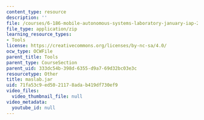 ```yaml
---
content_type: resource
description: ''
file: /courses/6-186-mobile-autonomous-systems-laboratory-january-iap-2005/71fa53c9ed5021178adab419df730ef9_maslab.jar
file_type: application/zip
learning_resource_types:
- Tools
license: https://creativecommons.org/licenses/by-nc-sa/4.0/
ocw_type: OCWFile
parent_title: Tools
parent_type: CourseSection
parent_uid: 333dc54b-398d-6355-d9a7-69d32bc03e3c
resourcetype: Other
title: maslab.jar
uid: 71fa53c9-ed50-2117-8ada-b419df730ef9
video_files:
  video_thumbnail_file: null
video_metadata:
  youtube_id: null
---
```

